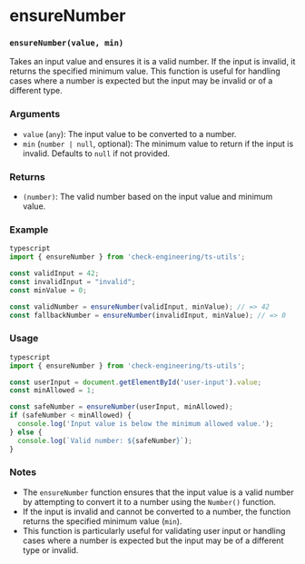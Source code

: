 # ensureNumber

### `ensureNumber(value, min)`

Takes an input value and ensures it is a valid number. If the input is invalid, it returns the specified minimum value. This function is useful for handling cases where a number is expected but the input may be invalid or of a different type.

### Arguments

* `value` (`any`): The input value to be converted to a number.
* `min` (`number | null`, optional): The minimum value to return if the input is invalid. Defaults to `null` if not provided.

### Returns

* `(number)`: The valid number based on the input value and minimum value.

### Example

```typescript
typescript
import { ensureNumber } from 'check-engineering/ts-utils';

const validInput = 42;
const invalidInput = "invalid";
const minValue = 0;

const validNumber = ensureNumber(validInput, minValue); // => 42
const fallbackNumber = ensureNumber(invalidInput, minValue); // => 0
```

### Usage

```typescript
typescript
import { ensureNumber } from 'check-engineering/ts-utils';

const userInput = document.getElementById('user-input').value;
const minAllowed = 1;

const safeNumber = ensureNumber(userInput, minAllowed);
if (safeNumber < minAllowed) {
  console.log('Input value is below the minimum allowed value.');
} else {
  console.log(`Valid number: ${safeNumber}`);
}
```

### Notes

* The `ensureNumber` function ensures that the input value is a valid number by attempting to convert it to a number using the `Number()` function.
* If the input is invalid and cannot be converted to a number, the function returns the specified minimum value (`min`).
* This function is particularly useful for validating user input or handling cases where a number is expected but the input may be of a different type or invalid.
